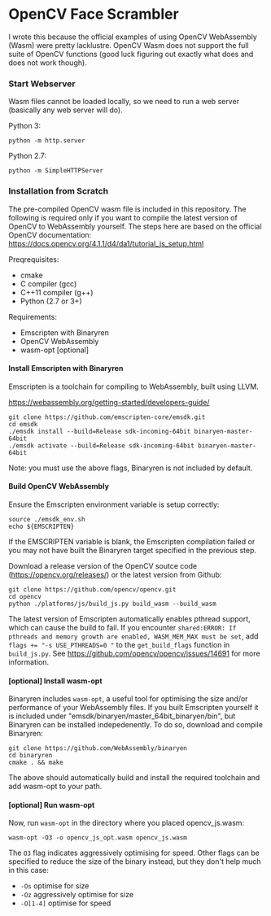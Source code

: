 # OpenCV Face Scrambler

I wrote this because the official examples of using OpenCV WebAssembly (Wasm) were pretty lacklustre. OpenCV Wasm does not support the full suite of OpenCV functions (good luck figuring out exactly what does and does not work though).

### Start Webserver

Wasm files cannot be loaded locally, so we need to run a web server (basically any web server will do).

Python 3:
```
python -m http.server
```

Python 2.7:
```
python -m SimpleHTTPServer
```

### Installation from Scratch

The pre-compiled OpenCV wasm file is included in this repository. The following is required only if you want to compile the latest version of OpenCV to WebAssembly yourself. The steps here are based on the official OpenCV documentation: https://docs.opencv.org/4.1.1/d4/da1/tutorial_js_setup.html

Preqrequisites:

- cmake
- C compiler (gcc)
- C++11 compiler (g++)
- Python (2.7 or 3+)

Requirements:

- Emscripten with Binaryren
- OpenCV WebAssembly
- wasm-opt [optional]

#### Install Emscripten with Binaryren

Emscripten is a toolchain for compiling to WebAssembly, built using LLVM.

https://webassembly.org/getting-started/developers-guide/

```
git clone https://github.com/emscripten-core/emsdk.git
cd emsdk
./emsdk install --build=Release sdk-incoming-64bit binaryen-master-64bit
./emsdk activate --build=Release sdk-incoming-64bit binaryen-master-64bit
```

Note: you must use the above flags, Binaryren is not included by default.

#### Build OpenCV WebAssembly

Ensure the Emscripten environment variable is setup correctly:

```
source ./emsdk_env.sh
echo ${EMSCRIPTEN}
```

If the EMSCRIPTEN variable is blank, the Emscripten compilation failed or you may not have built the Binaryren target specified in the previous step.

Download a release version of the OpenCV soutce code (https://opencv.org/releases/) or the latest version from Github:

```
git clone https://github.com/opencv/opencv.git
cd opencv
python ./platforms/js/build_js.py build_wasm --build_wasm
```

The latest version of Emscripten automatically enables pthread support, which can cause the build to fail. If you encounter `shared:ERROR: If pthreads and memory growth are enabled, WASM_MEM_MAX must be set`, add `flags += "-s USE_PTHREADS=0 "` to the `get_build_flags` function in `build_js.py`. See https://github.com/opencv/opencv/issues/14691 for more information.

#### [optional] Install wasm-opt 

Binaryren includes `wasm-opt`, a useful tool for optimising the size and/or performance of your WebAssembly files. If you built Emscripten yourself it is included under "emsdk/binaryen/master_64bit_binaryen/bin", but Binaryren can be installed indepedenently. To do so, download and compile Binaryren:

```
git clone https://github.com/WebAssembly/binaryen
cd binaryren
cmake . && make
```

The above should automatically build and install the required toolchain and add wasm-opt to your path.

#### [optional] Run wasm-opt 

Now, run `wasm-opt` in the directory where you placed opencv_js.wasm:

```
wasm-opt -O3 -o opencv_js_opt.wasm opencv_js.wasm
```

The `O3` flag indicates aggressively optimising for speed. Other flags can be specified to reduce the size of the binary instead, but they don't help much in this case:

- `-Os` optimise for size
- `-Oz` aggressively optimise for size
- `-O[1-4]` optimise for speed

